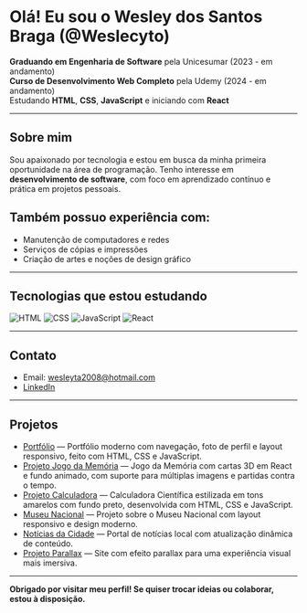 # Olá! Eu sou o Wesley dos Santos Braga (@Weslecyto)

**Graduando em Engenharia de Software** pela Unicesumar (2023 - em andamento)  
**Curso de Desenvolvimento Web Completo** pela Udemy (2024 - em andamento)  
Estudando **HTML**, **CSS**, **JavaScript** e iniciando com **React**

---

## Sobre mim

Sou apaixonado por tecnologia e estou em busca da minha primeira oportunidade na área de programação. Tenho interesse em **desenvolvimento de software**, com foco em aprendizado contínuo e prática em projetos pessoais.

## Também possuo experiência com:

- Manutenção de computadores e redes  
- Serviços de cópias e impressões  
- Criação de artes e noções de design gráfico

---

## Tecnologias que estou estudando

![HTML](https://img.shields.io/badge/HTML5-E34F26?style=for-the-badge&logo=html5&logoColor=white)
![CSS](https://img.shields.io/badge/CSS3-1572B6?style=for-the-badge&logo=css3&logoColor=white)
![JavaScript](https://img.shields.io/badge/JavaScript-F7DF1E?style=for-the-badge&logo=javascript&logoColor=black)
![React](https://img.shields.io/badge/React-20232A?style=for-the-badge&logo=react&logoColor=61DAFB)

---

## Contato

- Email: wesleyta2008@hotmail.com  
- [LinkedIn](https://www.linkedin.com/in/wesley-dos-santos-braga-664280271)

---

## Projetos

- [Portfólio](https://github.com/Weslecyto/projeto-portifolio) — Portfólio moderno com navegação, foto de perfil e layout responsivo, feito com HTML, CSS e JavaScript.
- [Projeto Jogo da Memória](https://github.com/Weslecyto/projeto-jogo-da-memoria) — Jogo da Memória com cartas 3D em React e fundo animado, com suporte para múltiplas imagens e partidas contra o tempo.
- [Projeto Calculadora](https://github.com/Weslecyto/projeto-calculadora) — Calculadora Científica estilizada em tons amarelos com fundo preto, desenvolvida com HTML, CSS e JavaScript.
- [Museu Nacional](https://github.com/Weslecyto/projeto-museu-nacional) — Projeto sobre o Museu Nacional com layout responsivo e design moderno.  
- [Notícias da Cidade](https://github.com/Weslecyto/projeto-noticias-cidade) — Portal de notícias local com atualização dinâmica de conteúdo.  
- [Projeto Parallax](https://github.com/Weslecyto/projeto-parallax) — Site com efeito parallax para uma experiência visual mais imersiva.  

---

**Obrigado por visitar meu perfil! Se quiser trocar ideias ou colaborar, estou à disposição.**
